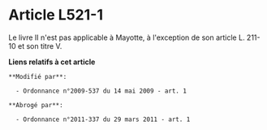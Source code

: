 # Article L521-1

Le livre II n'est pas applicable à Mayotte,    à l'exception de son article L. 211-10 et son titre V.

**Liens relatifs à cet article**

	**Modifié par**:

	  - Ordonnance n°2009-537 du 14 mai 2009 - art. 1

	**Abrogé par**:

	  - Ordonnance n°2011-337 du 29 mars 2011 - art. 1
